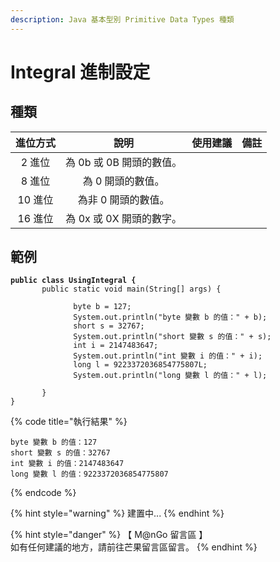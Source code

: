 ```yaml
---
description: Java 基本型別 Primitive Data Types 種類
---
```


# Integral 進制設定

## 種類

|  進位方式 |        說明        | 使用建議 |  備註 |
| :---: | :--------------: | :--: | :-: |
|  2 進位 | 為 0b 或 0B 開頭的數值。 |      |     |
|  8 進位 |    為 0 開頭的數值。    |      |     |
| 10 進位 |    為非 0 開頭的數值。   |      |     |
| 16 進位 | 為 0x 或 0X 開頭的數字。 |      |     |

## 範例

<pre class="language-java" data-title="UsingIntegral.java" data-line-numbers><code class="lang-java"><strong>public class UsingIntegral {
</strong>       public static void main(String[] args) {

              byte b = 127;
              System.out.println("byte 變數 b 的值：" + b);
              short s = 32767;
              System.out.println("short 變數 s 的值：" + s);
              int i = 2147483647;
              System.out.println("int 變數 i 的值：" + i);
              long l = 9223372036854775807L;
              System.out.println("long 變數 l 的值：" + l);              

       }
}</code></pre>

{% code title="執行結果" %}
```
byte 變數 b 的值：127
short 變數 s 的值：32767
int 變數 i 的值：2147483647
long 變數 l 的值：9223372036854775807
```
{% endcode %}

{% hint style="warning" %}
建置中...
{% endhint %}

{% hint style="danger" %}
【 M@nGo 留言區 】\
如有任何建議的地方，請前往芒果留言區留言。
{% endhint %}
